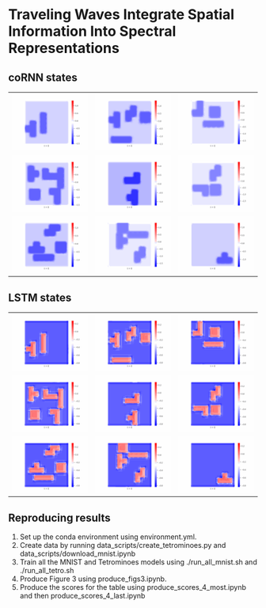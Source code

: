 # Traveling Waves Integrate Spatial Information Into Spectral Representations

## coRNN states
<table>
  <tr>
    <td><img src="gifs/cornn_sample-2.gif" alt="Description 1" width="200"/></td>
    <td><img src="gifs/cornn_sample-4.gif" alt="Description 2" width="200"/></td>
    <td><img src="gifs/cornn_sample-5.gif" alt="Description 3" width="200"/></td>
  </tr>
  <tr>
    <td><img src="gifs/cornn_sample-7.gif" alt="Description 4" width="200"/></td>
    <td><img src="gifs/cornn_sample-8.gif" alt="Description 5" width="200"/></td>
    <td><img src="gifs/cornn_sample-9.gif" alt="Description 6" width="200"/></td>
  </tr>
  <tr>
    <td><img src="gifs/cornn_sample-10.gif" alt="Description 7" width="200"/></td>
    <td><img src="gifs/cornn_sample-11.gif" alt="Description 8" width="200"/></td>
    <td><img src="gifs/cornn_sample-12.gif" alt="Description 9" width="200"/></td>
  </tr>
</table>

## LSTM states
<table>
  <tr>
    <td><img src="gifs/lstm_sample-2.gif" alt="Description 1" width="200"/></td>
    <td><img src="gifs/lstm_sample-4.gif" alt="Description 2" width="200"/></td>
    <td><img src="gifs/lstm_sample-5.gif" alt="Description 3" width="200"/></td>
  </tr>
  <tr>
    <td><img src="gifs/lstm_sample-7.gif" alt="Description 4" width="200"/></td>
    <td><img src="gifs/lstm_sample-8.gif" alt="Description 5" width="200"/></td>
    <td><img src="gifs/lstm_sample-9.gif" alt="Description 6" width="200"/></td>
  </tr>
  <tr>
    <td><img src="gifs/lstm_sample-10.gif" alt="Description 7" width="200"/></td>
    <td><img src="gifs/lstm_sample-11.gif" alt="Description 8" width="200"/></td>
    <td><img src="gifs/lstm_sample-12.gif" alt="Description 9" width="200"/></td>
  </tr>
</table>

## Reproducing results
1. Set up the conda environment using environment.yml.
2. Create data by running data_scripts/create_tetrominoes.py and data_scripts/download_mnist.ipynb
3. Train all the MNIST and Tetrominoes models using ./run_all_mnist.sh and ./run_all_tetro.sh
4. Produce Figure 3 using produce_figs3.ipynb.
5. Produce the scores for the table using produce_scores_4_most.ipynb and then produce_scores_4_last.ipynb